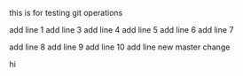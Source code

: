 this is for testing git operations

add line 1
add line 3
add line 4
add line 5
add line 6
add line 7

add line 8
add line 9
add line 10
add line new
master change

hi